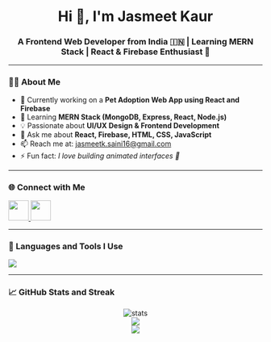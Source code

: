 <h1 align="center">Hi 👋, I'm Jasmeet Kaur</h1>
<h3 align="center">A Frontend Web Developer from India 🇮🇳 | Learning MERN Stack | React & Firebase Enthusiast 🚀</h3>

---

### 👩‍💻 About Me

- 🔭 Currently working on a **Pet Adoption Web App using React and Firebase**
- 🌱 Learning **MERN Stack (MongoDB, Express, React, Node.js)**
- 💡 Passionate about **UI/UX Design & Frontend Development**
- 💬 Ask me about **React, Firebase, HTML, CSS, JavaScript**
- 📫 Reach me at: jasmeetk.saini16@gmail.com
- ⚡ Fun fact: *I love building animated interfaces 🌌*

---

### 🌐 Connect with Me

<p align="left">
  <a href="https://www.linkedin.com/in/https://www.linkedin.com/in/jasmeet-kaur-30bb56303/" target="_blank">
    <img src="https://skillicons.dev/icons?i=linkedin" width="40" />
  </a>
  <a href="https://www.instagram.com/https://www.instagram.com/jasmeet_saini16/?next=%2F" target="_blank">
    <img src="https://cdn-icons-png.flaticon.com/512/2111/2111463.png" width="40" />
  </a>
</p>

---

### 🧰 Languages and Tools I Use

<p align="left">
  <img src="https://skillicons.dev/icons?i=html,css,js,react,firebase,bootstrap,tailwind,git,github,vscode" />
</p>

---

### 📈 GitHub Stats and Streak

<p align="center">
<img src="https://github-readme-stats.vercel.app/api?username=jasmeet1606&show_icons=true&theme=tokyonight&include_all_commits=true&count_private=true" alt="stats" />
  <br/>
  <img src="https://streak-stats.demolab.com?user=jasmeet1606&theme=radical&hide_border=true" />
  <br/>
  <img src="https://github-readme-stats.vercel.app/api/top-langs/?username=jasmeet1606&layout=compact&theme=radical" />
</p>
